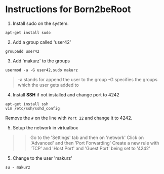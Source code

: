 # Instructions for Born2beRoot

1. Install sudo on the system.

`apt-get install sudo`

2. Add a group called 'user42'

`groupadd user42`

3. Add 'makurz' to the groups

`usermod -a -G user42,sudo makurz`

> -a stands for append the user to the group
> -G specifies the groups which the user gets added to

4. Install **SSH** if not installed and change port to 4242

```shell
apt-get install ssh
vim /etc/ssh/sshd_config
```

Remove the `#` on the line with `Port 22` and change it to 4242.

5. Setup the network in virtualbox

>> Go to the 'Settings' tab and then on 'network'
>> Click on 'Advanced' and then 'Port Forwarding'
>> Create a new rule with 'TCP' and 'Host Port' and 'Guest Port' being set to '4242'

5. Change to the user 'makurz'

`su - makurz`
